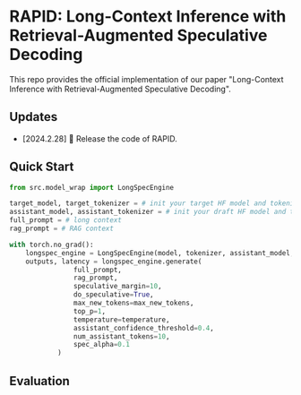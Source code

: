 # RAPID: Long-Context Inference with Retrieval-Augmented Speculative Decoding

This repo provides the official implementation of our paper "Long-Context Inference with Retrieval-Augmented Speculative Decoding".







## Updates

- [2024.2.28]  🚀 Release the code of RAPID. 







## Quick Start



```python
from src.model_wrap import LongSpecEngine

target_model, target_tokenizer = # init your target HF model and tokenizer here
assistant_model, assistant_tokenizer = # init your draft HF model and tokenizer here
full_prompt = # long context
rag_prompt = # RAG context

with torch.no_grad():
    longspec_engine = LongSpecEngine(model, tokenizer, assistant_model, assistant_tokenizer)
    outputs, latency = longspec_engine.generate(
                full_prompt,
                rag_prompt,
                speculative_margin=10,
                do_speculative=True,
                max_new_tokens=max_new_tokens,
                top_p=1, 
                temperature=temperature,
                assistant_confidence_threshold=0.4,
                num_assistant_tokens=10,
                spec_alpha=0.1
            )
```









## Evaluation
